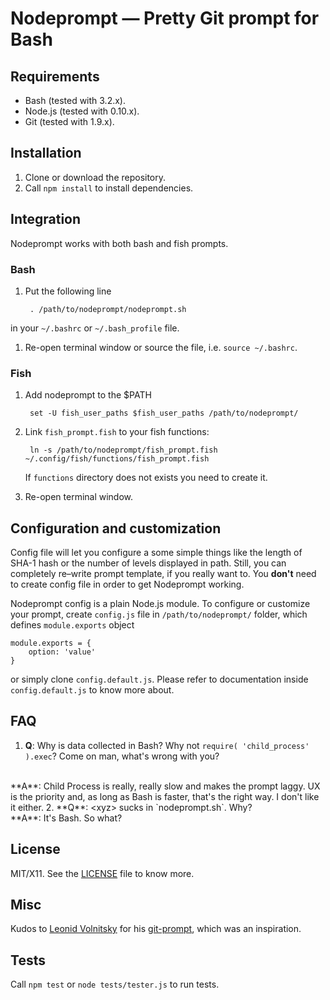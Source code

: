 Nodeprompt &mdash; Pretty Git prompt for Bash
==================================================

## Requirements

* Bash (tested with 3.2.x).
* Node.js (tested with 0.10.x).
* Git (tested with 1.9.x).

## Installation

1. Clone or download the repository.
1. Call `npm install` to install dependencies.

## Integration

Nodeprompt works with both bash and fish prompts.

### Bash

1. Put the following line

		. /path/to/nodeprompt/nodeprompt.sh

 in your `~/.bashrc` or `~/.bash_profile` file.
1. Re-open terminal window or source the file, i.e. `source ~/.bashrc`.

### Fish

1. Add nodeprompt to the $PATH

		set -U fish_user_paths $fish_user_paths /path/to/nodeprompt/

1. Link `fish_prompt.fish` to your fish functions:

		ln -s /path/to/nodeprompt/fish_prompt.fish ~/.config/fish/functions/fish_prompt.fish

   If `functions` directory does not exists you need to create it.
1. Re-open terminal window.

## Configuration and customization

Config file will let you configure a some simple things like the length of SHA-1 hash or
the number of levels displayed in path. Still, you can completely re&ndash;write prompt
template, if you really want to. You **don't** need to create config file in order to get
Nodeprompt working.

Nodeprompt config is a plain Node.js module. To configure or customize your prompt,
create `config.js` file in `/path/to/nodeprompt/` folder, which defines `module.exports` object

	module.exports = {
		option: 'value'
	}

or simply clone `config.default.js`. Please refer to documentation inside `config.default.js`
to know more about.

## FAQ

1. **Q**: Why is data collected in Bash? Why not `require( 'child_process' ).exec`? Come on man, what's wrong with you?
 <br/>
 **A**: Child Process is really, really slow and makes the prompt laggy. UX is the priority and, as long as Bash
 is faster, that's the right way. I don't like it either.
2. **Q**: &lt;xyz&gt; sucks in `nodeprompt.sh`. Why?
 <br/>
 **A**: It's Bash. So what?

## License

MIT/X11. See the [LICENSE](LICENSE) file to know more.

## Misc

Kudos to [Leonid Volnitsky](https://github.com/lvv) for his [git-prompt](https://github.com/lvv/git-prompt),
which was an inspiration.

## Tests

Call `npm test` or `node tests/tester.js` to run tests.